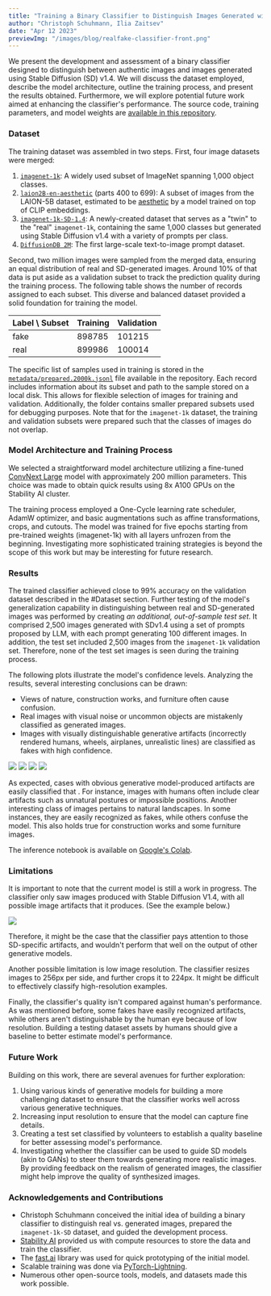 ```yaml
---
title: "Training a Binary Classifier to Distinguish Images Generated with Stable Diffusion (v1.4) from Real Ones"
author: "Christoph Schuhmann, Ilia Zaitsev"
date: "Apr 12 2023"
previewImg: "/images/blog/realfake-classifier-front.png"
---
```


We present the development and assessment of a binary classifier designed to distinguish between authentic images and images generated 
using Stable Diffusion (SD) v1.4. We will discuss the dataset employed, describe the model architecture, outline the training process, 
and present the results obtained. Furthermore, we will explore potential future work aimed at enhancing the classifier's performance. 
The source code, training parameters, and model weights are [available in this repository](https://huggingface.co/realfakerepo/realfake).

### Dataset

The training dataset was assembled in two steps. First, four image datasets were merged:

1. [`imagenet-1k`](https://huggingface.co/datasets/imagenet-1k): A widely used subset of ImageNet spanning 1,000 object classes.
2. [`laion2B-en-aesthetic`](https://huggingface.co/datasets/laion/laion2B-en-aesthetic) (parts 400 to 699): A subset of images from the LAION-5B dataset, estimated to be [aesthetic](https://github.com/LAION-AI/laion-datasets/blob/main/laion-aesthetic.md) by a model trained on top of CLIP embeddings.
3. [`imagenet-1k-SD-1.4`](https://huggingface.co/datasets/ChristophSchuhmann/Imagenet-1k-SD-1.4): A newly-created dataset that serves as a "twin" to the "real" `imagenet-1k`, containing the same 1,000 classes but generated using Stable Diffusion v1.4 with a variety of prompts per class.
4. [`DiffusionDB 2M`](https://huggingface.co/datasets/poloclub/diffusiondb): The first large-scale text-to-image prompt dataset.

Second, two million images were sampled from the merged data, ensuring an equal distribution of real and SD-generated images. Around 10% of that data 
is put aside as a validation subset to track the prediction quality during the training process. The following table shows the number of records 
assigned to each subset. This diverse and balanced dataset provided a solid foundation for training the model.

| Label \ Subset | Training | Validation |
|----------------|----------|------------|
|      fake      |  898785  |   101215   |
|      real      |  899986  |   100014   |

The specific list of samples used in training is stored in the [`metadata/prepared.2000k.jsonl`](https://huggingface.co/realfakerepo/realfake/tree/main/metadata) file available in the repository. Each record includes information about its subset and path to the sample stored on a local disk. 
This allows for flexible selection of images for training and validation. Additionally, the folder contains smaller prepared subsets used for debugging purposes. Note that for the `imagenet-1k` dataset, the training and validation subsets were prepared such that the classes of images do not overlap.

### Model Architecture and Training Process

We selected a straightforward model architecture utilizing a fine-tuned [ConvNext Large](https://pytorch.org/vision/main/models/generated/torchvision.models.convnext_large.html) model with approximately 200 million parameters. This choice was made to obtain quick results using 8x A100 GPUs on the Stability AI cluster.

The training process employed a One-Cycle learning rate scheduler, AdamW optimizer, and basic augmentations such as affine transformations, crops, and cutouts. The model was trained for five epochs starting from pre-trained weights (imagenet-1k) with all layers unfrozen from the beginning. Investigating more sophisticated training strategies is beyond the scope of this work but may be interesting for future research.

### Results

The trained classifier achieved close to 99% accuracy on the validation dataset described in the #Dataset section. Further testing of the model's generalization capability in distinguishing between real and SD-generated images was performed by creating _an additional, out-of-sample test set_. 
It comprised 2,500 images generated with SDv1.4 using a set of prompts proposed by LLM, with each prompt generating 100 different images. In addition,
the test set included 2,500 images from the `imagenet-1k` validation set. Therefore, none of the test set images is seen during the training process.

The following plots illustrate the model's confidence levels. Analyzing the results, several interesting conclusions can be drawn:
* Views of nature, construction works, and furniture often cause confusion.
* Real images with visual noise or uncommon objects are mistakenly classified as generated images.
* Images with visually distinguishable generative artifacts (incorrectly rendered humans, wheels, airplanes, unrealistic lines) are classified as fakes with high confidence.

![](/images/blog/realfake-classifier-real-least-confident.png)
![](/images/blog/realfake-classifier-real-most-confident.png)
![](/images/blog/realfake-classifier-fake-least-confident.png)
![](/images/blog/realfake-classifier-fake-most-confident.png)

As expected, cases with obvious generative model-produced artifacts are easily classified that . For instance, images with humans often include clear artifacts such as unnatural postures or impossible positions. Another interesting class of images pertains to natural landscapes. In some instances, they are easily recognized as fakes, while others confuse the model. This also holds true for construction works and some furniture images.

The inference notebook is available on [Google's Colab](https://colab.research.google.com/drive/1zZR55CpHdKaVQXhZ3yxvOu55jCDkADam).

### Limitations

It is important to note that the current model is still a work in progress. The classifier only saw images produced with Stable Diffusion V1.4, 
with all possible image artifacts that it produces. (See the example below.)

![](/images/blog/realfake-classifier-artifacts.png)

Therefore, it might be the case that the classifier pays attention to those SD-specific artifacts, and wouldn't perform that well on the output 
of other generative models.

Another possible limitation is low image resolution. The classifier resizes images to 256px per side, and further crops it to 224px. It might be difficult to effectively classify high-resolution examples.

Finally, the classifier's quality isn't compared against human's performance. As was mentioned before, some fakes have easily recognized artifacts, while others aren't distinguishable by the human eye because of low resolution. Building a testing dataset assets by humans should give a baseline to better estimate model's performance.

### Future Work

Building on this work, there are several avenues for further exploration:

1. Using various kinds of generative models for building a more challenging dataset to ensure that the classifier works well across 
various generative techniques.
1. Increasing input resolution to ensure that the model can capture fine details.
1. Creating a test set classified by volunteers to establish a quality baseline for better assessing model's performance.
1. Investigating whether the classifier can be used to guide SD models (akin to GANs) to steer them towards generating more realistic images. By providing feedback on the realism of generated images, the classifier might help improve the quality of synthesized images.

### Acknowledgements and Contributions

* Christoph Schuhmann conceived the initial idea of building a binary classifier to distinguish real vs. generated images, prepared the `imagenet-1k-SD` dataset, and guided the development process.
* [Stability AI](https://stability.ai/) provided us with compute resources to store the data and train the classifier.
* The [fast.ai](https://docs.fast.ai/) library was used for quick prototyping of the initial model.
* Scalable training was done via [PyTorch-Lightning](https://lightning.ai/docs/pytorch/stable/).
* Numerous other open-source tools, models, and datasets made this work possible.
